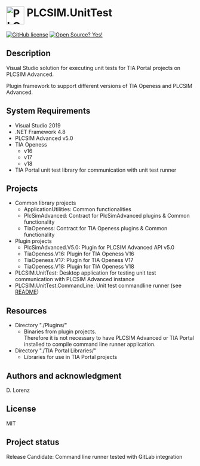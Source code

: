 # <img src="PLCSIM.UnitTest/Resources/PLCSIM.UnitTest.png" alt="PLCSIM.CmdRunner Icon" width="48" height="48" align="top"> PLCSIM.UnitTest
[![GitHub license](https://img.shields.io/github/license/Naereen/StrapDown.js.svg)](https://github.com/Lorenz-Software/PLCSIM.UnitTest/blob/master/LICENSE)
[![Open Source? Yes!](https://badgen.net/badge/Open%20Source%20%3F/Yes%21/blue?icon=github)](https://github.com/Lorenz-Software/PLCSIM.UnitTest)

## Description

Visual Studio solution for executing unit tests for TIA Portal projects on PLCSIM Advanced.

Plugin framework to support different versions of TIA Openess and PLCSIM Advanced.

## System Requirements

- Visual Studio 2019
- .NET Framework 4.8
- PLCSIM Advanced v5.0
- TIA Openess
    - v16
    - v17
    - v18
- TIA Portal unit test library for communication with unit test runner

## Projects

- Common library projects
    - ApplicationUtilities: Common functionalities
    - PlcSimAdvanced: Contract for PlcSimAdvanced plugins & Common functionality
    - TiaOpeness: Contract for TIA Openess plugins & Common functionality
- Plugin projects
    - PlcSimAdvanced.V5.0: Plugin for PLCSIM Advanced API v5.0
    - TiaOpeness.V16: Plugin for TIA Openess V16
    - TiaOpeness.V17: Plugin for TIA Openess V17
    - TiaOpeness.V18: Plugin for TIA Openess V18
- PLCSIM.UnitTest: Desktop application for testing unit test communication with PLCSIM Advanced instance
- PLCSIM.UnitTest.CommandLine: Unit test commandline runner (see [README](PLCSIM.UnitTest.CommandLine/README.md))

## Resources

- Directory "./Plugins/" 
    - Binaries from plugin projects.<br/>
      Therefore it is not necessary to have PLCSIM Advanced or TIA Portal installed to compile command line runner application.
- Directory "./TIA Portal Libraries/"
    - Libraries for use in TIA Portal projects

## Authors and acknowledgment

D. Lorenz

## License

MIT

## Project status

Release Candidate: Command line runner tested with GitLab integration
